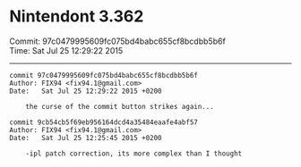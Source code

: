 # Nintendont 3.362
Commit: 97c0479995609fc075bd4babc655cf8bcdbb5b6f  
Time: Sat Jul 25 12:29:22 2015   

-----

```
commit 97c0479995609fc075bd4babc655cf8bcdbb5b6f
Author: FIX94 <fix94.1@gmail.com>
Date:   Sat Jul 25 12:29:22 2015 +0200

    the curse of the commit button strikes again...
```

```
commit 9cb54cb5f69eb956164dcd4a35484eaafe4abf57
Author: FIX94 <fix94.1@gmail.com>
Date:   Sat Jul 25 12:25:45 2015 +0200

    -ipl patch correction, its more complex than I thought
```

